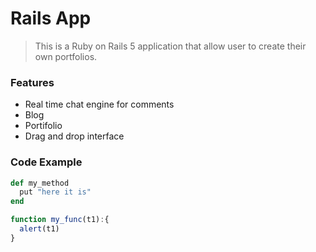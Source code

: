 # Rails App

> This is a Ruby on Rails 5 application that allow user to create their own portfolios.

### Features

- Real time chat engine for comments
- Blog
- Portifolio
- Drag and drop interface

### Code Example
```ruby
def my_method
  put "here it is"
end
```
```javascript
function my_func(t1):{
  alert(t1)
}
```
